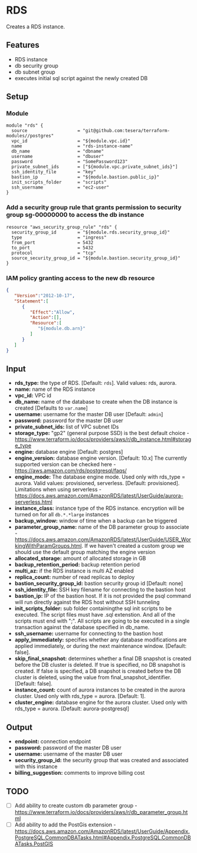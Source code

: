 # RDS
Creates a RDS instance.

## Features
- RDS instance
- db security group 
- db subnet group
- executes initial sql script against the newly created DB

## Setup

### Module

```hcl-terraform
module "rds" {
  source                   = "git@github.com:tesera/terraform-modules//postgres"
  vpc_id                   = "${module.vpc.id}"
  name                     = "rds-instance-name"
  db_name                  = "dbname"
  username                 = "dbuser"
  password                 = "SomePassword123"
  private_subnet_ids       = ["${module.vpc.private_subnet_ids}"]
  ssh_identity_file        = "key"
  bastion_ip               = "${module.bastion.public_ip}"
  init_scripts_folder      = "scripts"
  ssh_username             = "ec2-user"
}
```

### Add a security group rule that grants permission to security group sg-00000000 to access the db instance
```hcl-terraform
resource "aws_security_group_rule" "rds" {
  security_group_id        = "${module.rds.security_group_id}"
  type                     = "ingress"
  from_port                = 5432
  to_port                  = 5432
  protocol                 = "tcp"
  source_security_group_id = "${module.bastion.security_group_id}"
}
```

### IAM policy granting access to the new db resource
```json
{
   "Version":"2012-10-17",
   "Statement":[
      {
         "Effect":"Allow",
         "Action":[],
         "Resource":[
            "${module.db.arn}"
         ]
      }
   ]
}
```

## Input
- **rds_type:** the type of RDS. [Default: `rds`]. Valid values: rds, aurora.
- **name:** name of the RDS instance
- **vpc_id:** VPC id 
- **db_name:** name of the database to create when the DB instance is created [Defaults to `var.name`]
- **username:** username for the master DB user [Default: `admin`]
- **password:** password for the master DB user
- **private_subnet_ids:** list of VPC subnet IDs
- **storage_type:** "gp2" (general purpose SSD) is the best default choice - https://www.terraform.io/docs/providers/aws/r/db_instance.html#storage_type
- **engine:** database engine [Default: postgres]
- **engine_version:** database engine version. [Default: 10.x] The currently supported version can be checked here - https://aws.amazon.com/rds/postgresql/faqs/
- **engine_mode:** The database engine mode. Used only with rds_type = aurora. Valid values: provisioned, serverless. [Default: provisioned]. Limitations when using serverless - https://docs.aws.amazon.com/AmazonRDS/latest/UserGuide/aurora-serverless.html
- **instance_class:** instance type of the RDS instance. encryption will be turned on for all `db.*.*large` instances
- **backup_window:** window of time when a backup can be triggered
- **parameter_group_name:** name of the DB parameter group to associate - https://docs.aws.amazon.com/AmazonRDS/latest/UserGuide/USER_WorkingWithParamGroups.html. If we haven't created a custom group we should use the default group matching the engine version
- **allocated_storage:** amount of allocated storage in GB
- **backup_retention_period:** backup retention period
- **multi_az:** if the RDS instance is multi AZ enabled
- **replica_count:** number of read replicas to deploy
- **bastion_security_group_id:** bastion security group id [Default: none]
- **ssh_identity_file:** SSH key filename for connecting to the bastion host
- **bastion_ip:** IP of the bastion host. If it is not provided the psql command will run directly against the RDS host without SSH tunneling 
- **init_scripts_folder:** sub folder containingthe sql init scripts to be executed. The script files must have .sql extenstion. And all of the scripts must end with ";".
All scripts are going to be executed in a single transaction against the database specified in db_name. 
- **ssh_username:** username for connecting to the bastion host
- **apply_immediately:** specifies whether any database modifications are applied immediately, or during the next maintenance window. [Default: false]. 
- **skip_final_snapshot:**  determines whether a final DB snapshot is created before the DB cluster is deleted. If true is specified, no DB snapshot is created. If false is specified, a DB snapshot is created before the DB cluster is deleted, using the value from final_snapshot_identifier. [Default: false].
- **instance_count:** count of aurora instances to be created in the aurora cluster. Used only with rds_type = aurora. [Default: 1].
- **cluster_engine:** database engine for the aurora cluster. Used only with rds_type = aurora. [Default: aurora-postgresql]

## Output

- **endpoint:** connection endpoint
- **password:** password of the master DB user
- **username:** username of the master DB user
- **security_group_id:** the security group that was created and associated with this instance
- **billing_suggestion:** comments to improve billing cost


## TODO
- [ ] Add ability to create custom db parameter group - https://www.terraform.io/docs/providers/aws/r/db_parameter_group.html
- [ ] Add ability to add the PostGis extension - https://docs.aws.amazon.com/AmazonRDS/latest/UserGuide/Appendix.PostgreSQL.CommonDBATasks.html#Appendix.PostgreSQL.CommonDBATasks.PostGIS
